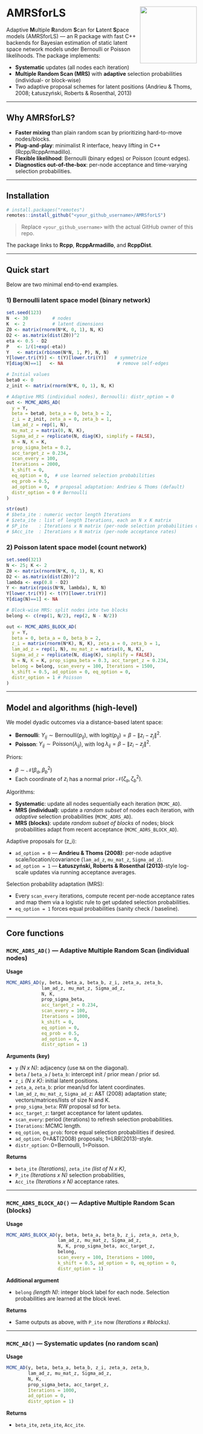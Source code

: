 

# AMRSforLS <img src="docs/logo.png" align="right" height="150"/>

Adaptive **M**ultiple **R**andom **S**can for **L**atent **S**pace models (AMRSforLS) — an R package with fast C++ backends for Bayesian estimation of static latent space network models under Bernoulli or Poisson likelihoods. The package implements:

- **Systematic** updates (all nodes each iteration)
- **Multiple Random Scan (MRS)** with **adaptive** selection probabilities (individual- or block-wise)
- Two adaptive proposal schemes for latent positions (Andrieu & Thoms, 2008; Łatuszyński, Roberts & Rosenthal, 2013)

---

## Why AMRSforLS?
- **Faster mixing** than plain random scan by prioritizing hard-to-move nodes/blocks.
- **Plug-and-play**: minimalist R interface, heavy lifting in C++ (Rcpp/RcppArmadillo).
- **Flexible likelihood**: Bernoulli (binary edges) or Poisson (count edges).
- **Diagnostics out-of-the-box**: per-node acceptance and time-varying selection probabilities.

---

## Installation

```r
# install.packages("remotes")
remotes::install_github("<your_github_username>/AMRSforLS")
```

> Replace `<your_github_username>` with the actual GitHub owner of this repo.

The package links to **Rcpp**, **RcppArmadillo**, and **RcppDist**.

---

## Quick start

Below are two minimal end‑to‑end examples.

### 1) Bernoulli latent space model (binary network)

```r
set.seed(123)
N  <- 30         # nodes
K  <- 2          # latent dimensions
Z0 <- matrix(rnorm(N*K, 0, 1), N, K)
D2 <- as.matrix(dist(Z0))^2
eta <- 0.5 - D2
P   <- 1/(1+exp(-eta))
Y   <- matrix(rbinom(N*N, 1, P), N, N)
Y[lower.tri(Y)] <- t(Y)[lower.tri(Y)]   # symmetrize
Y[diag(N)==1]   <- NA                    # remove self-edges

# Initial values
beta0 <- 0
z_init <- matrix(rnorm(N*K, 0, 1), N, K)

# Adaptive MRS (individual nodes), Bernoulli: distr_option = 0
out <- MCMC_ADRS_AD(
  y = Y,
  beta = beta0, beta_a = 0, beta_b = 2,
  z_i = z_init, zeta_a = 0, zeta_b = 1,
  lam_ad_z = rep(1, N),
  mu_mat_z = matrix(0, N, K),
  Sigma_ad_z = replicate(N, diag(K), simplify = FALSE),
  N = N, K = K,
  prop_sigma_beta = 0.2,
  acc_target_z = 0.234,
  scan_every = 100,
  Iterations = 2000,
  k_shift = 0,
  eq_option = 0,  # use learned selection probabilities
  eq_prob = 0.5,
  ad_option = 0,  # proposal adaptation: Andrieu & Thoms (default)
  distr_option = 0 # Bernoulli
)

str(out)
# $beta_ite : numeric vector length Iterations
# $zeta_ite : list of length Iterations, each an N x K matrix
# $P_ite    : Iterations x N matrix (per-node selection probabilities over time)
# $Acc_ite  : Iterations x N matrix (per-node acceptance rates)
```

### 2) Poisson latent space model (count network)

```r
set.seed(321)
N <- 25; K <- 2
Z0 <- matrix(rnorm(N*K, 0, 1), N, K)
D2 <- as.matrix(dist(Z0))^2
lambda <- exp(0.8 - D2)
Y <- matrix(rpois(N*N, lambda), N, N)
Y[lower.tri(Y)] <- t(Y)[lower.tri(Y)]
Y[diag(N)==1] <- NA

# Block-wise MRS: split nodes into two blocks
belong <- c(rep(1, N/2), rep(2, N - N/2))

out <- MCMC_ADRS_BLOCK_AD(
  y = Y,
  beta = 0, beta_a = 0, beta_b = 2,
  z_i = matrix(rnorm(N*K), N, K), zeta_a = 0, zeta_b = 1,
  lam_ad_z = rep(1, N), mu_mat_z = matrix(0, N, K),
  Sigma_ad_z = replicate(N, diag(K), simplify = FALSE),
  N = N, K = K, prop_sigma_beta = 0.3, acc_target_z = 0.234,
  belong = belong, scan_every = 100, Iterations = 1500,
  k_shift = 0.5, ad_option = 0, eq_option = 0,
  distr_option = 1 # Poisson
)
```

---

## Model and algorithms (high-level)
We model dyadic outcomes via a distance-based latent space:

- **Bernoulli**:  $Y_{ij} \sim \text{Bernoulli}(p_{ij})$, with $\text{logit}(p_{ij}) = \beta - \lVert z_i - z_j \rVert^2$.
- **Poisson**:   $Y_{ij} \sim \text{Poisson}(\lambda_{ij})$, with $\log \lambda_{ij} = \beta - \lVert z_i - z_j \rVert^2$.

Priors:
- $\beta \sim \mathcal{N}(\beta_a, \beta_b^2)$
- Each coordinate of $z_i$ has a normal prior $\mathcal{N}(\zeta_a, \zeta_b^2)$.

Algorithms:
- **Systematic**: update all nodes sequentially each iteration (`MCMC_AD`).
- **MRS (individual)**: update a *random subset* of nodes each iteration, with *adaptive* selection probabilities (`MCMC_ADRS_AD`).
- **MRS (blocks)**: update *random subset of blocks* of nodes; block probabilities adapt from recent acceptance (`MCMC_ADRS_BLOCK_AD`).

Adaptive proposals for \(z_i\):
- `ad_option = 0` — **Andrieu & Thoms (2008)**: per-node adaptive scale/location/covariance (`lam_ad_z`, `mu_mat_z`, `Sigma_ad_z`).
- `ad_option = 1` — **Łatuszyński, Roberts & Rosenthal (2013)**-style log-scale updates via running acceptance averages.

Selection probability adaptation (MRS):
- Every `scan_every` iterations, compute recent per-node acceptance rates and map them via a logistic rule to get updated selection probabilities.
- `eq_option = 1` forces equal probabilities (sanity check / baseline).

---

## Core functions

### `MCMC_ADRS_AD()` — Adaptive Multiple Random Scan (individual nodes)
**Usage**
```r
MCMC_ADRS_AD(y, beta, beta_a, beta_b, z_i, zeta_a, zeta_b,
             lam_ad_z, mu_mat_z, Sigma_ad_z,
             N, K,
             prop_sigma_beta,
             acc_target_z = 0.234,
             scan_every = 100,
             Iterations = 1000,
             k_shift = 0,
             eq_option = 0,
             eq_prob = 0.5,
             ad_option = 0,
             distr_option = 1)
```
**Arguments (key)**
- `y` *(N x N)*: adjacency (use `NA` on the diagonal).
- `beta` / `beta_a` / `beta_b`: intercept init / prior mean / prior sd.
- `z_i` *(N x K)*: initial latent positions.
- `zeta_a`, `zeta_b`: prior mean/sd for latent coordinates.
- `lam_ad_z`, `mu_mat_z`, `Sigma_ad_z`: A&T (2008) adaptation state; vectors/matrices/lists of size N and K.
- `prop_sigma_beta`: RW proposal sd for `beta`.
- `acc_target_z`: target acceptance for latent updates.
- `scan_every`: period (iterations) to refresh selection probabilities.
- `Iterations`: MCMC length.
- `eq_option`, `eq_prob`: force equal selection probabilities if desired.
- `ad_option`: 0=A&T(2008) proposals; 1=LRR(2013)-style.
- `distr_option`: 0=Bernoulli, 1=Poisson.

**Returns**
- `beta_ite` *(Iterations)*, `zeta_ite` *(list of N x K)*,
- `P_ite` *(Iterations x N)* selection probabilities,
- `Acc_ite` *(Iterations x N)* acceptance rates.

---

### `MCMC_ADRS_BLOCK_AD()` — Adaptive Multiple Random Scan (blocks)
**Usage**
```r
MCMC_ADRS_BLOCK_AD(y, beta, beta_a, beta_b, z_i, zeta_a, zeta_b,
                   lam_ad_z, mu_mat_z, Sigma_ad_z,
                   N, K, prop_sigma_beta, acc_target_z,
                   belong,
                   scan_every = 100, Iterations = 1000,
                   k_shift = 0.5, ad_option = 0, eq_option = 0,
                   distr_option = 1)
```
**Additional argument**
- `belong` *(length N)*: integer block label for each node. Selection probabilities are learned at the block level.

**Returns**
- Same outputs as above, with `P_ite` now *(Iterations x #blocks)*.

---

### `MCMC_AD()` — Systematic updates (no random scan)
**Usage**
```r
MCMC_AD(y, beta, beta_a, beta_b, z_i, zeta_a, zeta_b,
        lam_ad_z, mu_mat_z, Sigma_ad_z,
        N, K,
        prop_sigma_beta, acc_target_z,
        Iterations = 1000,
        ad_option = 0,
        distr_option = 1)
```
**Returns**
- `beta_ite`, `zeta_ite`, `Acc_ite`.
